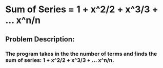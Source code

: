 # Sum of Series = 1 + x^2/2 + x^3/3 + … x^n/n

## Problem Description: 
### The program takes in the the number of terms and finds the sum of series: 1 + x^2/2 + x^3/3 + … x^n/n.
